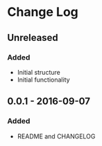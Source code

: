 # Change Log


## Unreleased

### Added

- Initial structure
- Initial functionality


## 0.0.1 - 2016-09-07

### Added

- README and CHANGELOG
